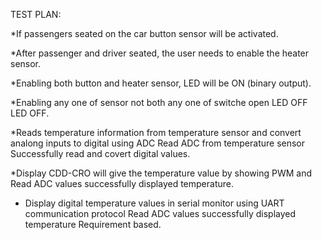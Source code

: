 TEST PLAN:

   *If passengers seated on the car button sensor will be activated.

   *After passenger and driver seated, the user needs to enable the heater sensor.

   *Enabling both button and heater sensor, LED will be ON (binary output).

   *Enabling any one of sensor not both  any one of switche open  LED OFF LED OFF. 

   *Reads temperature information from temperature sensor and convert analong inputs to digital using ADC  Read ADC from temperature sensor  Successfully read and covert digital values.

   *Display CDD-CRO will give the temperature value by showing PWM and  Read ADC values  successfully displayed temperature.
  
  * Display digital temperature values in serial monitor using UART communication protocol Read ADC values successfully displayed temperature Requirement based. 
